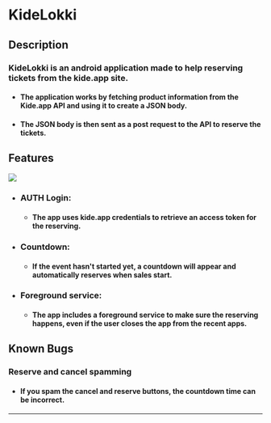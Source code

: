 # KideLokki


## Description
### **KideLokki is an android application made to help reserving tickets from the kide.app site.**

- #### The application works by fetching product information from the Kide.app API and using it to create a JSON body. 
- #### The JSON body is then sent as a post request to the API to reserve the tickets.

## Features

  ![](https://raw.githubusercontent.com/skotfrii2/skotfrii2.github.io/main/kidelokkislide.gif)
  
- ### **AUTH Login**: 
  - #### The app uses kide.app credentials to retrieve an access token for the reserving.
    
- ### **Countdown**: 
  - #### If the event hasn't started yet, a countdown will appear and automatically reserves when sales start.
 
- ### **Foreground service**: 
  - #### The app includes a foreground service to make sure the reserving happens, even if the user closes the app from the recent apps.


## Known Bugs

 ### **Reserve and cancel spamming**
  - #### If you spam the cancel and reserve buttons, the countdown time can be incorrect. 

---